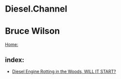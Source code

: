# Diesel.Channel
# Bruce Wilson
[Home:](https://www.youtube.com/@Bruce_Wilson)

## index:
- [Diesel Engine Rotting in the Woods, WILL IT START?](https://youtu.be/yRIxQFNWBio)
